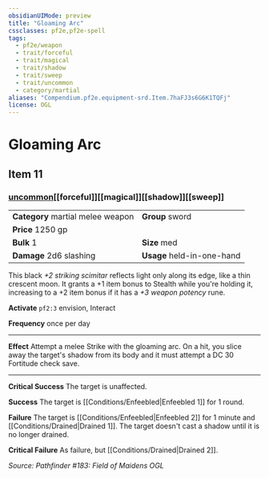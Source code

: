 ```yaml
---
obsidianUIMode: preview
title: "Gloaming Arc"
cssclasses: pf2e,pf2e-spell
tags:
  - pf2e/weapon
  - trait/forceful
  - trait/magical
  - trait/shadow
  - trait/sweep
  - trait/uncommon
  - category/martial
aliases: "Compendium.pf2e.equipment-srd.Item.7haFJ3s6G6K1TQFj"
license: OGL
---
```

# Gloaming Arc
## Item 11
### [uncommon](uncommon "Uncommon Rarity Trait")[[forceful]][[magical]][[shadow]][[sweep]]

|  |  |
| -- | -- |
| **Category** martial melee weapon | **Group** sword |
| **Price** 1250 gp |  |
| **Bulk** 1 | **Size** med |
| **Damage** 2d6 slashing  | **Usage** held-in-one-hand |



This black _+2 striking scimitar_ reflects light only along its edge, like a thin crescent moon. It grants a +1 item bonus to Stealth while you're holding it, increasing to a +2 item bonus if it has a _+3 weapon potency_ rune.

**Activate** `pf2:3` envision, Interact

**Frequency** once per day

* * *

**Effect** Attempt a melee Strike with the gloaming arc. On a hit, you slice away the target's shadow from its body and it must attempt a DC 30 Fortitude check save.

* * *

**Critical Success** The target is unaffected.

**Success** The target is [[Conditions/Enfeebled|Enfeebled 1]] for 1 round.

**Failure** The target is [[Conditions/Enfeebled|Enfeebled 2]] for 1 minute and [[Conditions/Drained|Drained 1]]. The target doesn't cast a shadow until it is no longer drained.

**Critical Failure** As failure, but [[Conditions/Drained|Drained 2]].

*Source: Pathfinder #183: Field of Maidens*
*OGL*